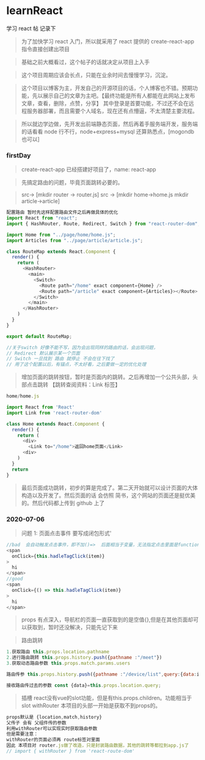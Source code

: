 # learnReact

学习 react 帖 记录下

> 为了加快学习 react 入门，所以就采用了 react 提供的 create-react-app 指令直接创建出项目

> 基础之前大概看过，这个帖子的话就决定从项目上入手

> 这个项目周期应该会长点，只能在业余时间去慢慢学习，沉淀。

> 这个项目以博客为主，开发自己的开源项目的话，个人博客也不错。预期功能，先以展示自己的文章为主吧。【最终功能是所有人都能在此网站上发布文章，查看，删除，点赞，分享】
> 其中登录是首要功能，不过还不会在远程服务器部署，而且需要个人域名，现在还有点懵逼，不太清楚主要流程。

> 所以就边学边做，先开发出前端静态页面，然后再着手服务端开发，服务端的话看看 node 行不行，node+express+mysql 还算熟悉点，[mogondb 也可以]

### firstDay

> create-react-app 已经搭建好项目了，name: react-app

> 先搞定路由的问题，毕竟页面跳转必要的。

> src-> [mkdir router -> router.js] src -> [mkdir home->home.js mkdir article->article]

```js
配置路由 暂时先这样配置路由文件之后再做具体的优化
import React from "react";
import { HashRouter, Route, Redirect, Switch } from "react-router-dom";

import Home from "../page/home/home.js";
import Articles from "../page/article/article.js";

class RouteMap extends React.Component {
  render() {
    return (
      <HashRouter>
        <main>
          <Switch>
            <Route path="/home" exact component={Home} />
            <Route path="/article" exact component={Articles}></Route>
          </Switch>
        </main>
      </HashRouter>
    )
  }
}

export default RouteMap;

//关于switch 好像不能不写，因为会出现同样的路由的话，会出现问题，
// Redirect 默认展示某一个页面
// Switch 一旦找到 路由 就停止 不会在往下找了
// 用了这个配置以后，有锚点，不太好看，之后要做一定的优化处理
```

> 增加页面的跳转按钮，暂时是页面内的跳转。之后再增加一个公共头部，头部点击跳转 【跳转查阅资料：Link 标签】

```js
home/home.js

import React from 'React'
import Link from 'react-router-dom'

class Home extends React.Component {
  render() {
    return (
      <div>
        <Link to="/home">返回home页面</Link>
      <div>
    )
  }
  return
}
```

> 最后页面成功跳转，初步的算是完成了。第二天开始就可以设计页面的大体构造以及开发了。然后页面的话 会仿照 简书，这个网站的页面还是挺优美的。然后代码都上传到 github 上了

### 2020-07-06

> 问题 1: 页面点击事件 要写成闭包形式'

```js
//bad  会自动触发点击事件，即不加()=>  后面相当于变量，无法指定点击里面是function
<span
  onClick={this.hadleTagClick(item)}
>
  hi
</span>
//good
<span
  onClick={() => this.hadleTagClick(item)}
>
  hi
</span>
```

> props 有点深入，导航栏的页面一直获取到的是空值{},但是在其他页面却可以获取到，暂时还没解决，只能先记下来 

> 路由跳转
```js
1.获取路由 this.props.location.pathname
2.进行路由跳转 this.props.history.push({pathname :"/meet"})
3.获取动态路由参数 this.props.match.params.users

路由传参 this.props.history.push({pathname :"/device/list",query:{data:item})

接收路由传过去的参数 const {data}=this.props.location.query;
```

> 插槽 react没有vue的slot功能，但是有this.props.children。功能相当于 slot
> withRouter 本项目的头部一开始是获取不到props的。
```js
props默认是 {location,match,history}
父传子 会有 父组件传的参数
利用withRouter可以实现实时获取路由参数
但是需要注意：
withRouter的页面必须再 route标签对里面
因此 本项目对 router.js做了改造，只是封装路由数据，其他的跳转等都拉到app.js了
// import { withRouter } from 'react-route-dom'
```
